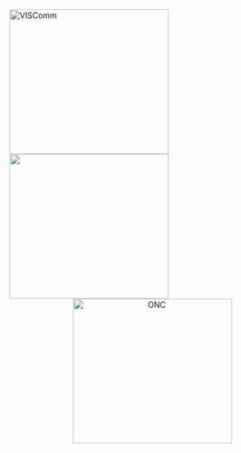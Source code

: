 <img src="../VisComLogo.jpg" alt="VISComm" width="281" height="255">
<img src="images/0-logo.png" alt="" width="281" height="255">
  <a href="http://www.oncboces.org/NorthernCatskills.cfm?subpage=6967" target="_blank">
  <center><img src="../0-logo.png" alt="ONC" width="281" height="255"href="http://www.oncboces.org/NorthernCatskills.cfm?subpage=6967">
